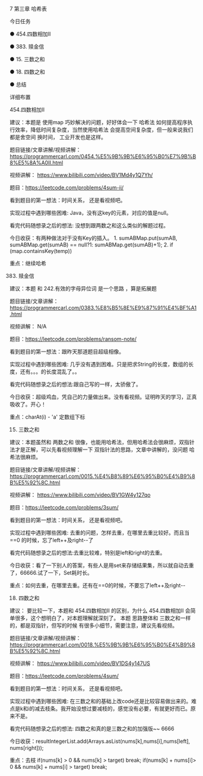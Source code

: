 7 第三章 哈希表 

 今日任务 

● 454.四数相加II 

● 383. 赎金信 

● 15. 三数之和 

● 18. 四数之和 

● 总结  

 详细布置 

 454.四数相加II 

建议：本题是 使用map 巧妙解决的问题，好好体会一下 哈希法 如何提高程序执行效率，降低时间复杂度，当然使用哈希法 会提高空间复杂度，但一般来说我们都是舍空间 换时间， 工业开发也是这样。

题目链接/文章讲解/视频讲解：https://programmercarl.com/0454.%E5%9B%9B%E6%95%B0%E7%9B%B8%E5%8A%A0II.html  

视频讲解： https://www.bilibili.com/video/BV1Md4y1Q7Yh/

题目：https://leetcode.com/problems/4sum-ii/

看到题目的第一想法：时间关系， 还是看视频吧。

实现过程中遇到哪些困难: Java，没有这key的元素，对应的值是null。

看完代码随想录之后的想法: 没想到跟两数之和这么类似的解题过程。

今日收获：有两种做法对于没有Key的插入。 1. sumABMap.put(sumAB, sumABMap.get(sumAB) == null?1: sumABMap.get(sumAB)+1); 2. if (map.containsKey(temp)) 

重点：继续哈希


 383. 赎金信  

建议：本题 和 242.有效的字母异位词 是一个思路 ，算是拓展题 

题目链接/文章讲解：https://programmercarl.com/0383.%E8%B5%8E%E9%87%91%E4%BF%A1.html 

视频讲解： N/A

题目：https://leetcode.com/problems/ransom-note/

看到题目的第一想法：跟昨天那道题目超级相像。

实现过程中遇到哪些困难: 几乎没有遇到困难。只是把求String的长度，数组的长度，还有。。。的长度混乱了。。

看完代码随想录之后的想法:跟自己写的一样，太骄傲了。

今日收获：超级鸡血，凭自己的力量做出来。没有看视频。证明昨天的学习，正真吸收了。开心！

重点：charAt(i) - 'a' 定数组下标


 15. 三数之和 

建议：本题虽然和 两数之和 很像，也能用哈希法，但用哈希法会很麻烦，双指针法才是正解，可以先看视频理解一下 双指针法的思路，文章中讲解的，没问题 哈希法很麻烦。 

题目链接/文章讲解/视频讲解：https://programmercarl.com/0015.%E4%B8%89%E6%95%B0%E4%B9%8B%E5%92%8C.html 

视频讲解： https://www.bilibili.com/video/BV1GW4y127qo

题目：https://leetcode.com/problems/3sum/

看到题目的第一想法：时间关系， 还是看视频吧。

实现过程中遇到哪些困难: 去重的问题，怎样去重，在哪里去重比较好。而且当==0 的时候，忘了left++及right--了

看完代码随想录之后的想法:去重比较难，特别是left和right的去重。

今日收获：看了一下别人的答案，有些人是用set来存储结果集，所以就自动去重了，66666.试了一下，Set耗时长。

重点：如何去重，在哪里去重。还有在==0的时候，不要忘了left++及right--

 18. 四数之和  

建议： 要比较一下，本题和 454.四数相加II 的区别，为什么 454.四数相加II 会简单很多，这个想明白了，对本题理解就深刻了。 本题 思路整体和 三数之和一样的，都是双指针，但写的时候 有很多小细节，需要注意，建议先看视频。 

题目链接/文章讲解/视频讲解：https://programmercarl.com/0018.%E5%9B%9B%E6%95%B0%E4%B9%8B%E5%92%8C.html 

视频讲解： https://www.bilibili.com/video/BV1DS4y147US

题目：https://leetcode.com/problems/4sum/

看到题目的第一想法：时间关系， 还是看视频吧。

实现过程中遇到哪些困难: 在三数之和的基础上改code还是比较容易做出来的。难点是k和i的减去枝条。我开始没想过要减枝的，感觉没有必要，有就更好而已。原来不是。

看完代码随想录之后的想法: 四数之和真的是三数之和的加强版~~ 6666

今日收获：resultIntegerList.add(Arrays.asList(nums[k],nums[i],nums[left], nums[right]));

重点：去枝 if(nums[k] > 0 && nums[k] > target) break; 
if(nums[k] + nums[i]> 0 && nums[k] + nums[i] > target) break;
